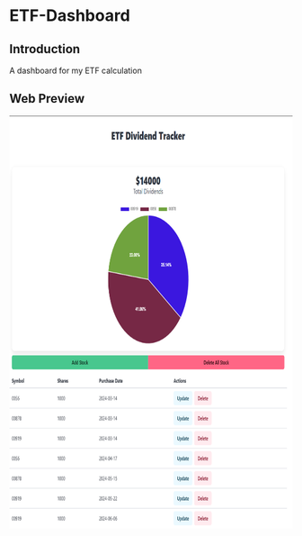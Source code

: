 # ETF-Dashboard

## Introduction
A dashboard for my ETF calculation 

## Web Preview
<p align="center">
<img src="fig/preview.png" width = "800" height = "733" alt="preview" />
</p>